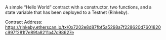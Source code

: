 A simple “Hello World” contract with a constructor, two functions, and a state variable that has been deployed to a Testnet (Rinkeby).

Contract Address: https://rinkeby.etherscan.io/tx/0x7202e8d87fbf5a5298a7f228620d7601820c997f281f7e89fa8211a47c98627e
